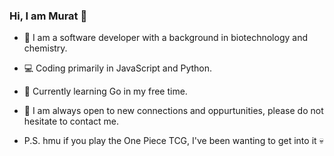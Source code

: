 ### Hi, I am Murat 👋

- 🧪 I am a software developer with a background in biotechnology and chemistry.
- 💻 Coding primarily in JavaScript and Python.
- 👀 Currently learning Go in my free time.
- 📧 I am always open to new connections and oppurtunities, please do not hesitate to contact me.

- P.S. hmu if you play the One Piece TCG, I've been wanting to get into it 💀

<!--
**AhmetMuratAcar/AhmetMuratAcar** is a ✨ _special_ ✨ repository because its `README.md` (this file) appears on your GitHub profile.

Here are some ideas to get you started:

- 🔭 I’m currently working on ...
- 🌱 I’m currently learning ...
- 👯 I’m looking to collaborate on ...
- 🤔 I’m looking for help with ...
- 💬 Ask me about ...
- 📫 How to reach me: ...
- 😄 Pronouns: ...
- ⚡ Fun fact: ...
-->
